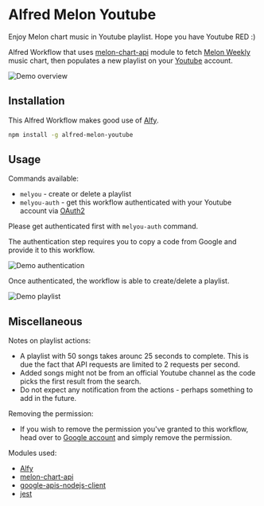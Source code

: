 # Alfred Melon Youtube

Enjoy Melon chart music in Youtube playlist.
Hope you have Youtube RED :)

Alfred Workflow that uses [melon-chart-api][melon-chart-api] module to fetch [Melon Weekly][melon-weekly] music chart, then populates a new playlist on your [Youtube][youtube] account.

![Demo overview][demo-overview]

## Installation

This Alfred Workflow makes good use of [Alfy][alfy].

```bash
npm install -g alfred-melon-youtube
```

## Usage

Commands available:

  * `melyou` - create or delete a playlist
  * `melyou-auth` - get this workflow authenticated with your Youtube account via [OAuth2][oauth2]

Please get authenticated first with `melyou-auth` command.

The authentication step requires you to copy a code from Google and provide it to this workflow.

![Demo authentication][demo-auth]

Once authenticated, the workflow is able to create/delete a playlist.

![Demo playlist][demo-playlist]


## Miscellaneous

Notes on playlist actions:

  * A playlist with 50 songs takes arounc 25 seconds to complete. This is due the fact that API requests are limited to 2 requests per second.
  * Added songs might not be from an official Youtube channel as the code picks the first result from the search.
  * Do not expect any notification from the actions - perhaps something to add in the future.

Removing the permission:

  * If you wish to remove the permission you've granted to this workflow,
head over to [Google account][google-account] and simply remove the permission.

Modules used:

  * [Alfy][alfy]
  * [melon-chart-api][melon-chart-api]
  * [google-apis-nodejs-client][google-apis]
  * [jest][jest]


[melon-chart-api]: https://github.com/hyunchel/alfred-melon-chart
[melon-weekly]: http://www.melon.com/chart/week/index.htm
[youtube]: https:///youtube.com
[alfy]: https://github.com/sindresorhus/alfy
[google-apis]: https://github.com/google/google-api-nodejs-client
[jest]: https://github.com/facebook/jest
[oauth2]: https://developers.google.com/identity/protocols/OAuth2
[google-account]: https://myaccount.google.com/permissions
[demo-overview]: https://raw.githubusercontent.com/hyunchel/alfred-melon-youtube/master/demos/demo-overview.gif
[demo-auth]: https://raw.githubusercontent.com/hyunchel/alfred-melon-youtube/master/demos/demo-auth.gif
[demo-playlist]: https://raw.githubusercontent.com/hyunchel/alfred-melon-youtube/master/demos/demo-playlist.gif